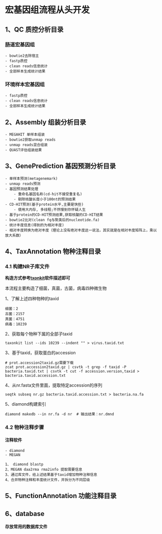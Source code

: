 # 宏基因组流程从头开发

## 1、QC 质控分析目录
### 肠道宏基因组
    - bowtie2去除宿主
    - fastp质控
    - clean reads信息统计
    - 全部样本生成统计结果

### 环境样本宏基因组
    - fastp质控
    - clean reads信息统计
    - 全部样本生成统计结果


## 2、Assembly 组装分析目录
    - MEGAHIT 单样本组装
    - bowtie2获取unmap reads
    - unmap reads混合组装
    - QUAST评估组装结果

## 3、GenePrediction 基因预测分析目录
    - 单样本预测(metagenemark)
    - unmap reads预测
    - 基因预测结果处理
        - 重命名基因名称(cd-hit不接受重复名)
        - 剔除核酸长度小于100nt的预测结果
    - CD-HIT预测(基于protein水平,主要是快些)
        - 使用大内存, 多线程;不然慢到你怀疑人生
    - 基于protein的CD-HIT预测结果,获取核酸的CD-HIT结果
    - bowtie2比对(clean fq与聚类后的nucleotide.fa)
    - 统计丰度信息(得到的为相对丰度)
    - 相对丰度转换为绝对丰度（理论上没有绝对丰度这一说法，其实就是在相对丰度矩阵上，乘以放大系数）

## 4、TaxAnnotation 物种注释目录
### 4.1 构建NR子库文件
**构造方式参考<a href="https://bioinf.shenwei.me/taxonkit/tutorial/#making-nr-blastdb-for-specific-taxids">txonkit</a>软件描述即可**

本流程主要构造了细菌，真菌，古菌，病毒四种微生物

1、了解上述四种物种的taxid
```
细菌：2
古菌：2157
真菌：4751
病毒：10239
```
2、获取每个物种下属的全部子taxid
```
taxonkit list --ids 10239 --indent "" > virus.taxid.txt
```
3、基于taxid，获取蛋白的accession
```
# prot.accession2taxid.gz需要下载
zcat prot.accession2taxid.gz | csvtk -t grep -f taxid -P bacteria.taxid.txt | csvtk -t cut -f accession.version,taxid > bacteria.taxid.accession.txt
```
4、从nr.fasta文件里面，提取特定accession的序列
```
seqtk subseq nr.gz bacteria.taxid.accession.txt > bacteria.na.fa
```
5、diamond构建索引
```
diamond makedb --in nr.fa -d nr  # 输出结果：nr.dmnd
```
### 4.2 物种注释步骤
#### 注释软件
    - diamond
    - MEGAN
```
1、 diamond blastp 
2、MEGAN daa2rma rma2info 提取需要信息
3、通过库文件，给上述结果基于taxid增加物种注释信息
4、合并物种注释和丰度统计文件，并拆分为不同层级
```




## 5、FunctionAnnotation 功能注释目录

## 6、database
**存放常用的数据库文件**



